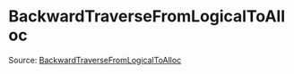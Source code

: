 # BackwardTraverseFromLogicalToAlloc

Source: [BackwardTraverseFromLogicalToAlloc](../../../csrc/tensor_metadata.cpp#L125)
